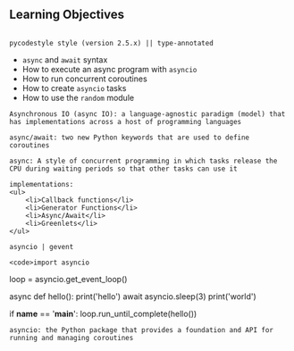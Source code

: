 <h2>Learning Objectives</h2>


<pre><code>
pycodestyle style (version 2.5.x) || type-annotated
</code></pre>

<ul>
<li><code>async</code> and <code>await</code> syntax</li>
<li>How to execute an async program with <code>asyncio</code></li>
<li>How to run concurrent coroutines</li>
<li>How to create <code>asyncio</code> tasks</li>
<li>How to use the <code>random</code> module</li>
</ul>

<p>

    Asynchronous IO (async IO): a language-agnostic paradigm (model) that has implementations across a host of programming languages

    async/await: two new Python keywords that are used to define coroutines

    async: A style of concurrent programming in which tasks release the CPU during waiting periods so that other tasks can use it

    implementations: 
    <ul>
        <li>Callback functions</li>
        <li>Generator Functions</li>
        <li>Async/Await</li>
        <li>Greenlets</li>
    </ul>

    asyncio | gevent

    <code>import asyncio


loop = asyncio.get_event_loop()

async def hello():
    print('hello')
    await asyncio.sleep(3)
    print('world')

if __name__ == '__main__':
    loop.run_until_complete(hello())
    </code>

    asyncio: the Python package that provides a foundation and API for running and managing coroutines

</p>